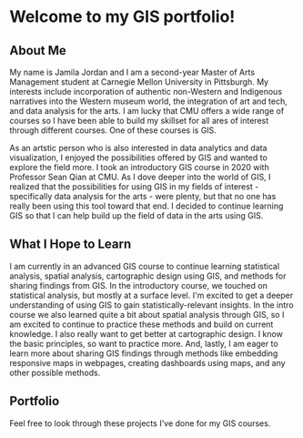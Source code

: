 # Welcome to my GIS portfolio!


## About Me

My name is Jamila Jordan and I am a second-year Master of Arts Management student at Carnegie Mellon University in Pittsburgh. My interests include incorporation of authentic non-Western and Indigenous narratives into the Western museum world, the integration of art and tech, and data analysis for the arts. I am lucky that CMU offers a wide range of courses so I have been able to build my skillset for all ares of interest through different courses. One of these courses is GIS. 

As an artstic person who is also interested in data analytics and data visualization, I enjoyed the possibilities offered by GIS and wanted to explore the field more. I took an introductory GIS course in 2020 with Professor Sean Qian at CMU. As I dove deeper into the world of GIS, I realized that the possibilities for using GIS in my fields of interest - specifically data analysis for the arts - were plenty, but that no one has really been using this tool toward that end. I decided to continue learning GIS so that I can help build up the field of data in the arts using GIS. 


## What I Hope to Learn

I am currently in an advanced GIS course to continue learning statistical analysis, spatial analysis, cartographic design using GIS, and methods for sharing findings from GIS. In the introductory course, we touched on statistical analysis, but mostly at a surface level. I'm excited to get a deeper understanding of using GIS to gain statistically-relevant insights. In the intro course we also learned quite a bit about spatial analysis through GIS, so I am excited to continue to practice these methods and build on current knowledge. I also really want to get better at cartographic design. I know the basic principles, so want to practice more. And, lastly, I am eager to learn more about sharing GIS findings through methods like embedding responsive maps in webpages, creating dashboards using maps, and any other possible methods. 


## Portfolio

Feel free to look through these projects I've done for my GIS courses. 

